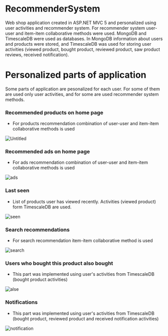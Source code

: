 # RecommenderSystem
Web shop application created in ASP.NET MVC 5 and personalized using user activities and recommender system. For recommender system user-user and item-item collaborative methods were used. MongoDB and TimescaleDB were used as databases. In MongoDB information about users and products were stored, and TimescaleDB was used for storing user activities (viewed product, bought product, reviewed product, saw product reviews, received notification).

# Personalized parts of application
Some parts of application are pesonalized for each user. For some of them are used only user activities, and for some are used recommender system methods.

### Recommended products on home page
- For products recommendation combination of user-user and item-item collaborative methods is used

![Untitled](https://user-images.githubusercontent.com/37186937/74422120-60ff9680-4e4e-11ea-8cb1-a8c58013eed3.png)

### Recommended ads on home page
- For ads recommendation combination of user-user and item-item collaborative methods is used

![ads](https://user-images.githubusercontent.com/37186937/74422219-8ee4db00-4e4e-11ea-905e-22241424ef81.png)

### Last seen
- List of products user has viewed recently. Activities (viewed product) form TimescaleDB are used.

![seen](https://user-images.githubusercontent.com/37186937/74422332-b9cf2f00-4e4e-11ea-9b01-97d6758afede.png)

### Search recommendations
- For search recommendation item-item collaborative method is used

![search](https://user-images.githubusercontent.com/37186937/74422901-a53f6680-4e4f-11ea-9b75-f321ab8d3920.png)

### Users who bought this product also bought
- This part was implemented using user's activities from TimescaleDB (bought product activities)

![alse](https://user-images.githubusercontent.com/37186937/74422539-116d9a80-4e4f-11ea-9fd6-7c721df5947d.png)

### Notifications
- This part was implemented using user's activities from TimescaleDB (bought product, reviewed product and received notification activities)

![notification](https://user-images.githubusercontent.com/37186937/74422779-6f01e700-4e4f-11ea-8a0c-886ba87ac98a.png)
